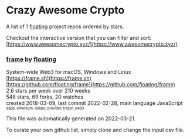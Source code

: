 # Crazy Awesome Crypto
A list of 1 [floating](https://github.com/floating) project repos ordered by stars.  

Checkout the interactive version that you can filter and sort: 
[https://www.awesomecrypto.xyz/](https://www.awesomecrypto.xyz/)  


### [frame](https://github.com/floating/frame) by [floating](https://github.com/floating)  
System-wide Web3 for macOS, Windows and Linux  
[https://frame.sh](https://frame.sh)  
[https://github.com/floating/frame](https://github.com/floating/frame)  
2.6 stars per week over 210 weeks  
548 stars, 69 forks, 20 watches  
created 2018-03-09, last commit 2022-02-28, main language JavaScript  
<sub><sup>dapp, ethereum, ledger, provider, trezor, web3</sup></sub>


This file was automatically generated on 2022-03-21.  

To curate your own github list, simply clone and change the input csv file.  